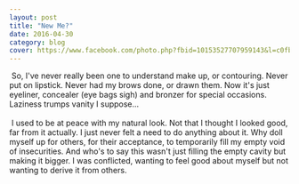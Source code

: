 ```yaml
---
layout: post
title: "New Me?"
date: 2016-04-30
category: blog
cover: https://www.facebook.com/photo.php?fbid=10153527707959143&l=c0fb3d1d2b
---
```

<div class="row">
<div class="col-md-8 col-md-offset-2">
<div class="row">
<div class="col-md-12">
&nbsp;So, I've never really been one to understand make up, or contouring. Never put on lipstick. Never had my brows done, or drawn them. Now it's just eyeliner, concealer (eye bags sigh) and bronzer for special occasions. Laziness trumps vanity I suppose...<br>
<br>
&nbsp;I used to be at peace with my natural look. Not that I thought I looked good, far from it actually. I just never felt a need to do anything about it. Why doll myself up for others, for their acceptance, to temporarily fill my empty void of insecurities. And who's to say this wasn't just filling the empty cavity but making it bigger. I was conflicted, wanting to feel good about myself but not wanting to derive it from others.<br>

</div>
</div>
</div>            
</div>

